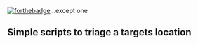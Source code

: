 [![forthebadge](https://forthebadge.com/images/badges/made-with-python.svg)](https://forthebadge.com)...except one
## Simple scripts to triage a targets location
